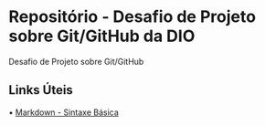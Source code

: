 # Repositório - Desafio de Projeto sobre Git/GitHub da DIO
Desafio de Projeto sobre Git/GitHub

## Links Úteis
• [Markdown - Sintaxe Básica](https://www.markdownguide.org/basic-syntax/)
